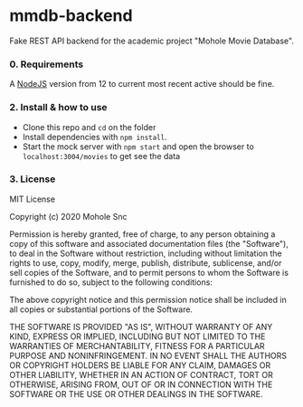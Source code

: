 # mmdb-backend
Fake REST API backend for the academic project "Mohole Movie Database".

### 0. Requirements
A [NodeJS](https://nodejs.org/en/) version from 12 to current most recent active should be fine.

### 2. Install & how to use
* Clone this repo and `cd` on the folder
* Install dependencies with `npm install`.
* Start the mock server with ```npm start``` and open the browser to `localhost:3004/movies` to get see the data

### 3. License
MIT License

Copyright (c) 2020 Mohole Snc

Permission is hereby granted, free of charge, to any person obtaining a copy
of this software and associated documentation files (the "Software"), to deal
in the Software without restriction, including without limitation the rights
to use, copy, modify, merge, publish, distribute, sublicense, and/or sell
copies of the Software, and to permit persons to whom the Software is
furnished to do so, subject to the following conditions:

The above copyright notice and this permission notice shall be included in all
copies or substantial portions of the Software.

THE SOFTWARE IS PROVIDED "AS IS", WITHOUT WARRANTY OF ANY KIND, EXPRESS OR
IMPLIED, INCLUDING BUT NOT LIMITED TO THE WARRANTIES OF MERCHANTABILITY,
FITNESS FOR A PARTICULAR PURPOSE AND NONINFRINGEMENT. IN NO EVENT SHALL THE
AUTHORS OR COPYRIGHT HOLDERS BE LIABLE FOR ANY CLAIM, DAMAGES OR OTHER
LIABILITY, WHETHER IN AN ACTION OF CONTRACT, TORT OR OTHERWISE, ARISING FROM,
OUT OF OR IN CONNECTION WITH THE SOFTWARE OR THE USE OR OTHER DEALINGS IN THE
SOFTWARE.
